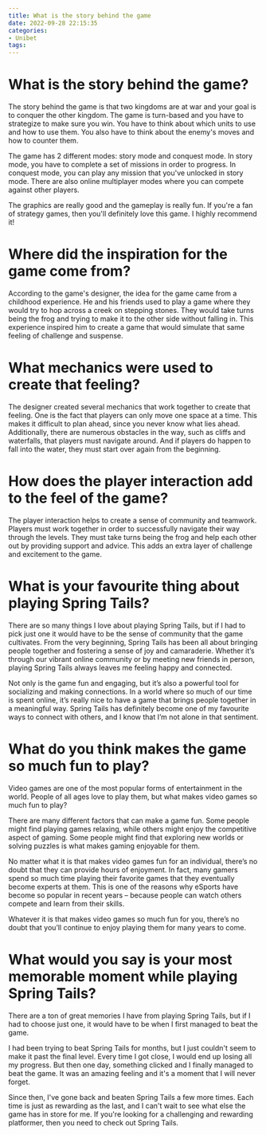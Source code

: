 ```yaml
---
title: What is the story behind the game
date: 2022-09-28 22:15:35
categories:
- Unibet
tags:
---
```



#  What is the story behind the game?

The story behind the game is that two kingdoms are at war and your goal is to conquer the other kingdom. The game is turn-based and you have to strategize to make sure you win. You have to think about which units to use and how to use them. You also have to think about the enemy's moves and how to counter them.

The game has 2 different modes: story mode and conquest mode. In story mode, you have to complete a set of missions in order to progress. In conquest mode, you can play any mission that you've unlocked in story mode. There are also online multiplayer modes where you can compete against other players.

The graphics are really good and the gameplay is really fun. If you're a fan of strategy games, then you'll definitely love this game. I highly recommend it!

#  Where did the inspiration for the game come from?

According to the game's designer, the idea for the game came from a childhood experience. He and his friends used to play a game where they would try to hop across a creek on stepping stones. They would take turns being the frog and trying to make it to the other side without falling in. This experience inspired him to create a game that would simulate that same feeling of challenge and suspense.

# What mechanics were used to create that feeling?

The designer created several mechanics that work together to create that feeling. One is the fact that players can only move one space at a time. This makes it difficult to plan ahead, since you never know what lies ahead. Additionally, there are numerous obstacles in the way, such as cliffs and waterfalls, that players must navigate around. And if players do happen to fall into the water, they must start over again from the beginning.

# How does the player interaction add to the feel of the game?

The player interaction helps to create a sense of community and teamwork. Players must work together in order to successfully navigate their way through the levels. They must take turns being the frog and help each other out by providing support and advice. This adds an extra layer of challenge and excitement to the game.

#  What is your favourite thing about playing Spring Tails?

There are so many things I love about playing Spring Tails, but if I had to pick just one it would have to be the sense of community that the game cultivates. From the very beginning, Spring Tails has been all about bringing people together and fostering a sense of joy and camaraderie. Whether it’s through our vibrant online community or by meeting new friends in person, playing Spring Tails always leaves me feeling happy and connected.

Not only is the game fun and engaging, but it’s also a powerful tool for socializing and making connections. In a world where so much of our time is spent online, it’s really nice to have a game that brings people together in a meaningful way. Spring Tails has definitely become one of my favourite ways to connect with others, and I know that I’m not alone in that sentiment.

#  What do you think makes the game so much fun to play?

Video games are one of the most popular forms of entertainment in the world. People of all ages love to play them, but what makes video games so much fun to play?

There are many different factors that can make a game fun. Some people might find playing games relaxing, while others might enjoy the competitive aspect of gaming. Some people might find that exploring new worlds or solving puzzles is what makes gaming enjoyable for them.

No matter what it is that makes video games fun for an individual, there’s no doubt that they can provide hours of enjoyment. In fact, many gamers spend so much time playing their favorite games that they eventually become experts at them. This is one of the reasons why eSports have become so popular in recent years – because people can watch others compete and learn from their skills.

Whatever it is that makes video games so much fun for you, there’s no doubt that you’ll continue to enjoy playing them for many years to come.

#  What would you say is your most memorable moment while playing Spring Tails?

There are a ton of great memories I have from playing Spring Tails, but if I had to choose just one, it would have to be when I first managed to beat the game.

I had been trying to beat Spring Tails for months, but I just couldn't seem to make it past the final level. Every time I got close, I would end up losing all my progress. But then one day, something clicked and I finally managed to beat the game. It was an amazing feeling and it's a moment that I will never forget.

Since then, I've gone back and beaten Spring Tails a few more times. Each time is just as rewarding as the last, and I can't wait to see what else the game has in store for me. If you're looking for a challenging and rewarding platformer, then you need to check out Spring Tails.